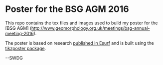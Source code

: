 # Poster for the BSG AGM 2016
This repo contains the tex files and images used to build my poster for the [BSG AGM] (http://www.geomorphology.org.uk/meetings/bsg-annual-meeting-2016).

The poster is based on research [published in Esurf](http://www.earth-surf-dynam.net/4/627/2016/esurf-4-627-2016.html) and is built using the [tikzposter package](http://www.ctan.org/pkg/tikzposter).

--SWDG


